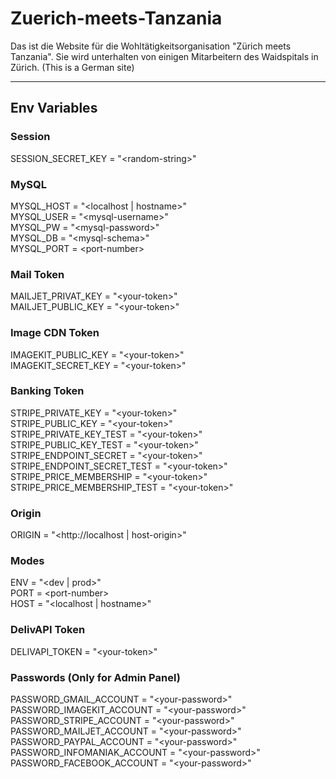 # Zuerich-meets-Tanzania
Das ist die Website für die Wohltätigkeitsorganisation "Zürich meets Tanzania". Sie wird unterhalten von einigen Mitarbeitern des Waidspitals in Zürich. (This is a German site)

---

## Env Variables

### Session
SESSION_SECRET_KEY = "&lt;random-string&gt;"

### MySQL
MYSQL_HOST = "&lt;localhost | hostname&gt;"<br>
MYSQL_USER = "&lt;mysql-username&gt;"<br>
MYSQL_PW = "&lt;mysql-password&gt;"<br>
MYSQL_DB = "&lt;mysql-schema&gt;"<br>
MYSQL_PORT = &lt;port-number&gt;

### Mail Token
MAILJET_PRIVAT_KEY = "&lt;your-token&gt;"<br>
MAILJET_PUBLIC_KEY = "&lt;your-token&gt;"

### Image CDN Token
IMAGEKIT_PUBLIC_KEY = "&lt;your-token&gt;"<br>
IMAGEKIT_SECRET_KEY = "&lt;your-token&gt;"

### Banking Token
STRIPE_PRIVATE_KEY = "&lt;your-token&gt;"<br>
STRIPE_PUBLIC_KEY = "&lt;your-token&gt;"<br>
STRIPE_PRIVATE_KEY_TEST = "&lt;your-token&gt;"<br>
STRIPE_PUBLIC_KEY_TEST = "&lt;your-token&gt;"<br>
STRIPE_ENDPOINT_SECRET = "&lt;your-token&gt;"<br>
STRIPE_ENDPOINT_SECRET_TEST = "&lt;your-token&gt;"<br>
STRIPE_PRICE_MEMBERSHIP = "&lt;your-token&gt;"<br>
STRIPE_PRICE_MEMBERSHIP_TEST = "&lt;your-token&gt;"

### Origin
ORIGIN = "&lt;http://localhost | host-origin&gt;"

### Modes
ENV = "&lt;dev | prod&gt;"<br> 
PORT = &lt;port-number&gt;<br>
HOST = "&lt;localhost | hostname&gt;"

### DelivAPI Token
DELIVAPI_TOKEN = "&lt;your-token&gt;"

### Passwords (Only for Admin Panel)
PASSWORD_GMAIL_ACCOUNT = "&lt;your-password&gt;"<br>
PASSWORD_IMAGEKIT_ACCOUNT = "&lt;your-password&gt;"<br>
PASSWORD_STRIPE_ACCOUNT = "&lt;your-password&gt;"<br>
PASSWORD_MAILJET_ACCOUNT = "&lt;your-password&gt;"<br>
PASSWORD_PAYPAL_ACCOUNT = "&lt;your-password&gt;"<br>
PASSWORD_INFOMANIAK_ACCOUNT = "&lt;your-password&gt;"<br>
PASSWORD_FACEBOOK_ACCOUNT = "&lt;your-password&gt;"